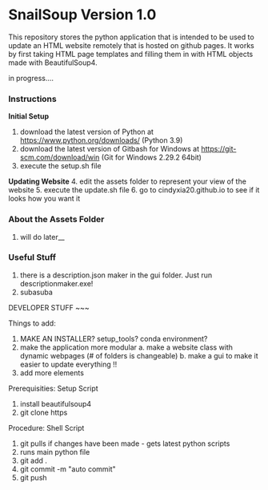 # SnailSoup Version 1.0

This repository stores the python application that is intended to be used to update an HTML website remotely that is hosted on github pages. It works by first taking HTML page templates and filling them in with HTML objects made with BeautifulSoup4.

in progress....

### **Instructions**

**Initial Setup**
1. download the latest version of Python at https://www.python.org/downloads/ (Python 3.9)
2. download the latest version of Gitbash for Windows at https://git-scm.com/download/win (Git for Windows 2.29.2 64bit)
3. execute the setup.sh file 

**Updating Website**
4. edit the assets folder to represent your view of the website 
5. execute the update.sh file 
6. go to cindyxia20.github.io to see if it looks how you want it 

### **About the Assets Folder**
1. will do later__

### **Useful Stuff**
1. there is a description.json maker in the gui folder. Just run descriptionmaker.exe!
2. subasuba

DEVELOPER STUFF ~~~

Things to add:
1. MAKE AN INSTALLER? setup_tools? conda environment?
2. make the application more modular
    a. make a website class with dynamic webpages (# of folders is changeable)
    b. make a gui to make it easier to update everything !!
3. add more elements

Prerequisities: Setup Script
1. install beautifulsoup4
2. git clone https

Procedure: Shell Script 
1. git pulls if changes have been made - gets latest python scripts
2. runs main python file 
3. git add . 
4. git commit -m "auto commit"
5. git push

